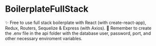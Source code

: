 # BoilerplateFullStack
✨ Free to use full stack boilerplate with React (with create-react-app), Redux, Routers, Sequelize &amp; Express (with Axios).
📣 Remember to create the .env file in the api folder with the database user, password, port, and other necessary enviroment variables.
